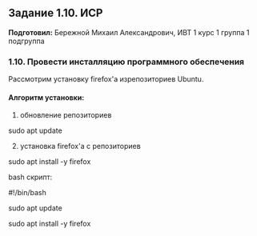 Задание 1.10. ИСР
------------
**Подготовил:** Бережной Михаил Александрович, ИВТ 1 курс 1 группа 1 подгруппа

### 1.10. Провести инсталляцию программного обеспечения

Рассмотрим установку firefox'а изрепозиториев Ubuntu.

#### Алгоритм установки:
1. обновление репозиториев
 
  sudo apt update
  
2. установка firefox'a с репозиториев

  sudo apt install -y firefox

bash скрипт:

#!/bin/bash

sudo apt update

sudo apt install -y firefox
